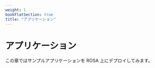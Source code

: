 ```yaml
---
weight: 1
bookFlatSection: true
title: "アプリケーション"
---
```


# アプリケーション

この章ではサンプルアプリケーションを ROSA 上にデプロイしてみます。
